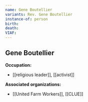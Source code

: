 ```yaml
---
name: Gene Boutellier
variants: Rev. Gene Boutellier
instance-of: person
birth: 
death: 
VIAF: 
---
```

## Gene Boutellier

**Occupation:** 
- [[religious leader]], [[activist]]

**Associated organizations:** 
- [[United Farm Workers]], [[CLUE]]